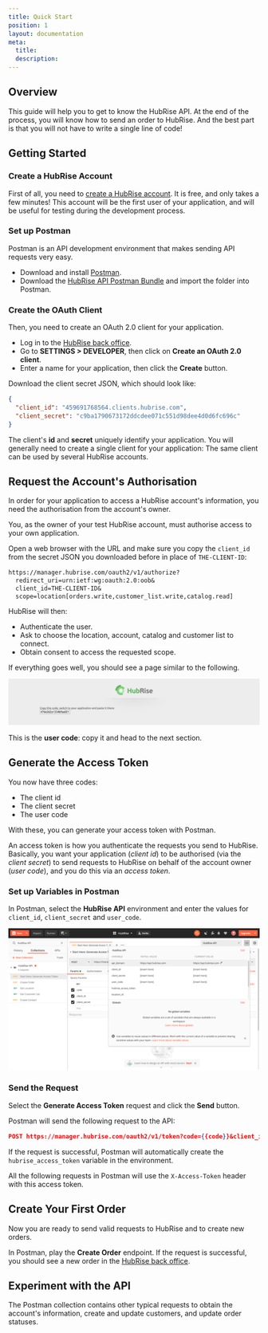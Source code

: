 ```yaml
---
title: Quick Start
position: 1
layout: documentation
meta:
  title:
  description:
---
```


## Overview

This guide will help you to get to know the HubRise API. At the end of the process, you will know how to send an order to HubRise. And the best part is that you will not have to write a single line of code!

## Getting Started

### Create a HubRise Account

First of all, you need to [create a HubRise account](). It is free, and only takes a few minutes!
This account will be the first user of your application, and will be useful for testing during the development process.

### Set up Postman

Postman is an API development environment that makes sending API requests very easy. 

- Download and install [Postman](https://www.getpostman.com/).
- Download the [HubRise API Postman Bundle]() and import the folder into Postman.


### Create the OAuth Client

Then, you need to create an OAuth 2.0 client for your application. 
- Log in to the [HubRise back office](https://manager.hubrise.com/).
- Go to **SETTINGS > DEVELOPER**, then click on **Create an OAuth 2.0 client**.
- Enter a name for your application, then click the **Create** button.

Download the client secret JSON, which should look like:

```json
{
  "client_id": "459691768564.clients.hubrise.com",
  "client_secret": "c9ba1790673172ddcdee071c551d98dee4d0d6fc696c"
}
```

The client's **id** and **secret** uniquely identify your application. You will generally need to create a single client for your application: The same client can be used by several HubRise accounts.

## Request the Account's Authorisation

In order for your application to access a HubRise account's information, you need the authorisation from the account's owner. 

You, as the owner of your test HubRise account, must authorise access to your own application.

Open a web browser with the URL and make sure you copy the `client_id` from the secret JSON you downloaded before in place of `THE-CLIENT-ID`:

```http
https://manager.hubrise.com/oauth2/v1/authorize?
  redirect_uri=urn:ietf:wg:oauth:2.0:oob&
  client_id=THE-CLIENT-ID&
  scope=location[orders.write,customer_list.write,catalog.read]
```

HubRise will then:
- Authenticate the user.
- Ask to choose the location, account, catalog and customer list to connect.
- Obtain consent to access the requested scope. 

If everything goes well, you should see a page similar to the following. 

![User code](../images/001-en-generate-user-code.png)

This is the **user code**: copy it and head to the next section. 

## Generate the Access Token

You now have three codes:

- The client id
- The client secret
- The user code

With these, you can generate your access token with Postman.

An access token is how you authenticate the requests you send to HubRise.
Basically, you want your application (_client id_) to be authorised (via the _client secret_) to send requests to HubRise on behalf of the account owner (_user code_), and you do this via an _access token_.

### Set up Variables in Postman

In Postman, select the **HubRise API** environment and enter the values for `client_id`, `client_secret` and `user_code`. 

![Screenshot of Postman](../images/002-postman-environment.png)

### Send the Request

Select the **Generate Access Token** request and click the **Send** button. 

Postman will send the following request to the API:

```json
POST https://manager.hubrise.com/oauth2/v1/token?code={{code}}&client_id={{client_id}}&client_secret={{client_secret}}
```

If the request is successful, Postman will automatically create the `hubrise_access_token` variable in the environment.

All the following requests in Postman will use the `X-Access-Token` header with this access token.

## Create Your First Order

Now you are ready to send valid requests to HubRise and to create new orders.

In Postman, play the **Create Order** endpoint. If the request is successful, you should see a new order in the [HubRise back office](https://manager.hubrise.com/orders).

## Experiment with the API

The Postman collection contains other typical requests to obtain the account's information, create and update customers, and update order statuses.
